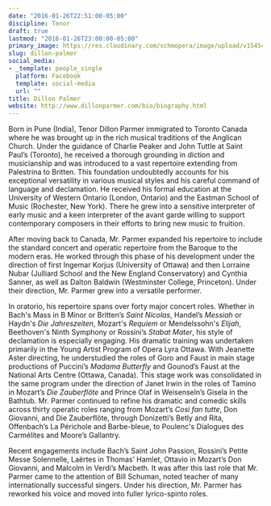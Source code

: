 ```yaml
---
date: "2016-01-26T22:51:00-05:00"
discipline: Tenor
draft: true
lastmod: "2016-01-26T23:00:00-05:00"
primary_image: https://res.cloudinary.com/schmopera/image/upload/v1545409169/media/webhook-uploads/1453866717405/2016-01-26---Dillon-Parmer.jpg.jpg
slug: dillon-palmer
social_media:
- _template: people_single
  platform: Facebook
  template: social-media
  url: ""
title: Dillon Palmer
website: http://www.dillonparmer.com/bio/biography.html
---
```


Born in Pune (India), Tenor Dillon Parmer immigrated to Toronto Canada where he was brought up in the rich musical traditions of the Anglican Church. Under the guidance of Charlie Peaker and John Tuttle at Saint Paul’s (Toronto), he received a thorough grounding in diction and musicianship and was introduced to a vast repertoire extending from Palestrina to Britten. This foundation undoubtedly accounts for his exceptional versatility in various musical styles and his careful command of language and declamation. He received his formal education at the University of Western Ontario (London, Ontario) and the Eastman School of Music (Rochester, New York). There he grew into a sensitive interpreter of early music and a keen interpreter of the avant garde willing to support contemporary composers in their efforts to bring new music to fruition.

After moving back to Canada, Mr. Parmer expanded his repertoire to include the standard concert and operatic repertoire from the Baroque to the modern eras. He worked through this phase of his development under the direction of first Ingemar Korjus (University of Ottawa) and then Lorraine Nubar (Julliard School and the New England Conservatory) and Cynthia Sanner, as well as Dalton Baldwin (Westminster College, Princeton). Under their direction, Mr. Parmer grew into a versatile performer.

In oratorio, his repertoire spans over forty major concert roles. Whether in Bach's Mass in B Minor or Britten’s *Saint Nicolas*, Handel’s *Messiah* or Haydn's *Die Jahreszeiten*, Mozart's *Requiem* or Mendelssohn's *Elijah*, Beethoven's Ninth Symphony or Rossini’s *Stabat Mater*, his style of declamation is especially engaging. His dramatic training was undertaken primarily in the Young Artist Program of Opera Lyra Ottawa. With Jeanette Aster directing, he understudied the roles of Goro and Faust in main stage productions of Puccini’s *Madama Butterfly* and Gounod’s Faust at the National Arts Centre (Ottawa, Canada). This stage work was consolidated in the same program under the direction of Janet Irwin in the roles of Tamino in Mozart’s *Die Zauberflöte* and Prince Olaf in Weisenseln’s Gisela in the Bathtub. Mr. Parmer continued to refine his dramatic and comedic skills across thirty operatic roles ranging from Mozart’s *Così fan tutte*, Don Giovanni, and Die Zauberflöte, through Donizetti’s Betly and Rita, Offenbach’s La Périchole and Barbe-bleue, to Poulenc's Dialogues des Carmélites and Moore’s Gallantry.

Recent engagements include Bach’s Saint John Passion, Rossini’s Petite Messe Solennelle, Laërtes in Thomas’ Hamlet, Ottavio in Mozart’s Don Giovanni, and Malcolm in Verdi’s Macbeth. It was after this last role that Mr. Parmer came to the attention of Bill Schuman, noted teacher of many internationally successful singers. Under his direction, Mr. Parmer has reworked his voice and moved into fuller lyrico-spinto roles.
